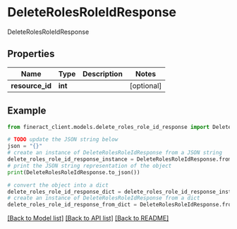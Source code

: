 # DeleteRolesRoleIdResponse

DeleteRolesRoleIdResponse

## Properties

Name | Type | Description | Notes
------------ | ------------- | ------------- | -------------
**resource_id** | **int** |  | [optional] 

## Example

```python
from fineract_client.models.delete_roles_role_id_response import DeleteRolesRoleIdResponse

# TODO update the JSON string below
json = "{}"
# create an instance of DeleteRolesRoleIdResponse from a JSON string
delete_roles_role_id_response_instance = DeleteRolesRoleIdResponse.from_json(json)
# print the JSON string representation of the object
print(DeleteRolesRoleIdResponse.to_json())

# convert the object into a dict
delete_roles_role_id_response_dict = delete_roles_role_id_response_instance.to_dict()
# create an instance of DeleteRolesRoleIdResponse from a dict
delete_roles_role_id_response_from_dict = DeleteRolesRoleIdResponse.from_dict(delete_roles_role_id_response_dict)
```
[[Back to Model list]](../README.md#documentation-for-models) [[Back to API list]](../README.md#documentation-for-api-endpoints) [[Back to README]](../README.md)


